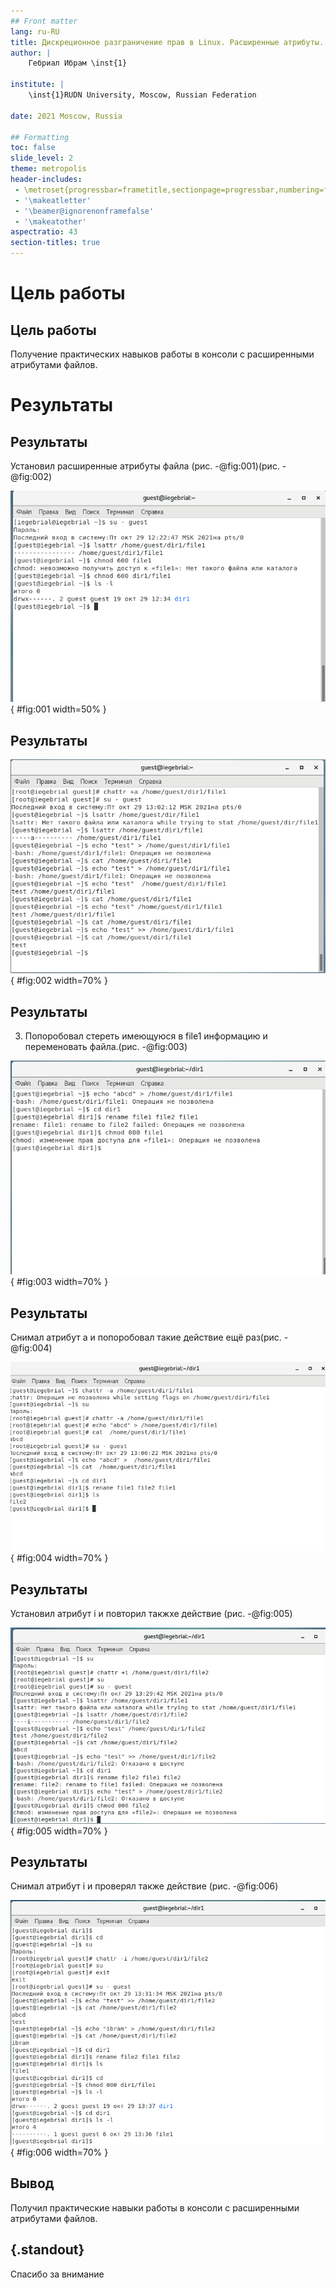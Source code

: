 ```yaml
---
## Front matter
lang: ru-RU
title: Дискреционное разграничение прав в Linux. Расширенные атрибуты.
author: |
	Гебриал Ибрам \inst{1}
	
institute: |
	\inst{1}RUDN University, Moscow, Russian Federation
	
date: 2021 Moscow, Russia

## Formatting
toc: false
slide_level: 2
theme: metropolis
header-includes: 
 - \metroset{progressbar=frametitle,sectionpage=progressbar,numbering=fraction}
 - '\makeatletter'
 - '\beamer@ignorenonframefalse'
 - '\makeatother'
aspectratio: 43
section-titles: true
---
```


# Цель работы

## Цель работы

Получение практических навыков работы в консоли с расширенными атрибутами файлов.

# Результаты

## Результаты

Установил расширенные атрибуты файла (рис. -@fig:001)(рис. -@fig:002)

![Установка расширенных атрибутов файла ](image/2.png){ #fig:001 width=50% }

## Результаты


![Установка расширенных атрибутов файла](image/5.png){ #fig:002 width=70% }

## Результаты

3. Попоробовал стереть имеющуюся в file1 информацию и переменовать файла.(рис. -@fig:003)

![Проверка стерения имеющуюся в file1 и переменования файла](image/7.png){ #fig:003 width=70% }

## Результаты

Снимал атрибут а и попоробовал такие действие ещё раз(рис. -@fig:004)

![Снимание атрибута а и тестирование](image/11.png){ #fig:004 width=70% }



## Результаты

Установил атрибут i и повторил такжхе действие (рис. -@fig:005) 

![Установка атрибута i и проверка действия](image/13.png){ #fig:005 width=70% }

## Результаты

Снимал атрибут i и проверял также действие (рис. -@fig:006) 

![Снимание атрибута i и тестирование](image/14.png){ #fig:006 width=70% }




## Вывод


Получил практические навыки работы в консоли с расширенными атрибутами файлов.

## {.standout}

Спасибо за внимание 
